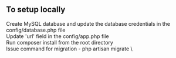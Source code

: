 ## To setup locally

Create MySQL database and update the database credentials in the config/database.php file \
Update 'url' field in the config/app.php file \
Run composer install from the root directory \
Issue command for migration - php artisan migrate \
